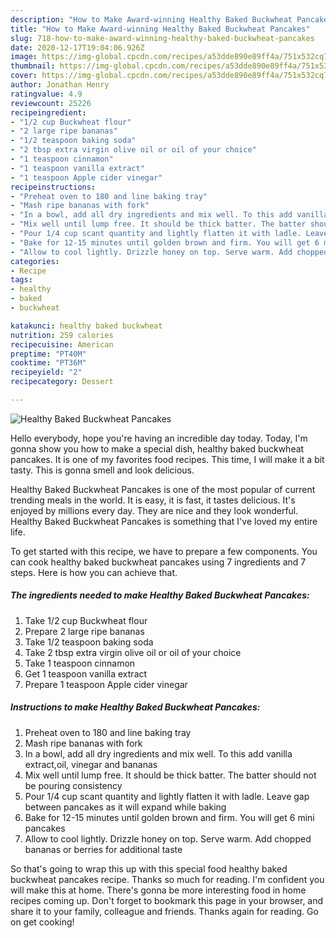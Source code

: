 ```yaml
---
description: "How to Make Award-winning Healthy Baked Buckwheat Pancakes"
title: "How to Make Award-winning Healthy Baked Buckwheat Pancakes"
slug: 718-how-to-make-award-winning-healthy-baked-buckwheat-pancakes
date: 2020-12-17T19:04:06.926Z
image: https://img-global.cpcdn.com/recipes/a53dde890e89ff4a/751x532cq70/healthy-baked-buckwheat-pancakes-recipe-main-photo.jpg
thumbnail: https://img-global.cpcdn.com/recipes/a53dde890e89ff4a/751x532cq70/healthy-baked-buckwheat-pancakes-recipe-main-photo.jpg
cover: https://img-global.cpcdn.com/recipes/a53dde890e89ff4a/751x532cq70/healthy-baked-buckwheat-pancakes-recipe-main-photo.jpg
author: Jonathan Henry
ratingvalue: 4.9
reviewcount: 25226
recipeingredient:
- "1/2 cup Buckwheat flour"
- "2 large ripe bananas"
- "1/2 teaspoon baking soda"
- "2 tbsp extra virgin olive oil or oil of your choice"
- "1 teaspoon cinnamon"
- "1 teaspoon vanilla extract"
- "1 teaspoon Apple cider vinegar"
recipeinstructions:
- "Preheat oven to 180 and line baking tray"
- "Mash ripe bananas with fork"
- "In a bowl, add all dry ingredients and mix well. To this add vanilla extract,oil, vinegar and bananas"
- "Mix well until lump free. It should be thick batter. The batter should not be pouring consistency"
- "Pour 1/4 cup scant quantity and lightly flatten it with ladle. Leave gap between pancakes as it will expand while baking"
- "Bake for 12-15 minutes until golden brown and firm. You will get 6 mini pancakes"
- "Allow to cool lightly. Drizzle honey on top. Serve warm. Add chopped bananas or berries for additional taste"
categories:
- Recipe
tags:
- healthy
- baked
- buckwheat

katakunci: healthy baked buckwheat 
nutrition: 259 calories
recipecuisine: American
preptime: "PT40M"
cooktime: "PT36M"
recipeyield: "2"
recipecategory: Dessert

---
```



![Healthy Baked Buckwheat Pancakes](https://img-global.cpcdn.com/recipes/a53dde890e89ff4a/751x532cq70/healthy-baked-buckwheat-pancakes-recipe-main-photo.jpg)

Hello everybody, hope you're having an incredible day today. Today, I'm gonna show you how to make a special dish, healthy baked buckwheat pancakes. It is one of my favorites food recipes. This time, I will make it a bit tasty. This is gonna smell and look delicious.

Healthy Baked Buckwheat Pancakes is one of the most popular of current trending meals in the world. It is easy, it is fast, it tastes delicious. It's enjoyed by millions every day. They are nice and they look wonderful. Healthy Baked Buckwheat Pancakes is something that I've loved my entire life.




To get started with this recipe, we have to prepare a few components. You can cook healthy baked buckwheat pancakes using 7 ingredients and 7 steps. Here is how you can achieve that.

<!--inarticleads1-->

##### The ingredients needed to make Healthy Baked Buckwheat Pancakes:

1. Take 1/2 cup Buckwheat flour
1. Prepare 2 large ripe bananas
1. Take 1/2 teaspoon baking soda
1. Take 2 tbsp extra virgin olive oil or oil of your choice
1. Take 1 teaspoon cinnamon
1. Get 1 teaspoon vanilla extract
1. Prepare 1 teaspoon Apple cider vinegar




<!--inarticleads2-->

##### Instructions to make Healthy Baked Buckwheat Pancakes:

1. Preheat oven to 180 and line baking tray
1. Mash ripe bananas with fork
1. In a bowl, add all dry ingredients and mix well. To this add vanilla extract,oil, vinegar and bananas
1. Mix well until lump free. It should be thick batter. The batter should not be pouring consistency
1. Pour 1/4 cup scant quantity and lightly flatten it with ladle. Leave gap between pancakes as it will expand while baking
1. Bake for 12-15 minutes until golden brown and firm. You will get 6 mini pancakes
1. Allow to cool lightly. Drizzle honey on top. Serve warm. Add chopped bananas or berries for additional taste




So that's going to wrap this up with this special food healthy baked buckwheat pancakes recipe. Thanks so much for reading. I'm confident you will make this at home. There's gonna be more interesting food in home recipes coming up. Don't forget to bookmark this page in your browser, and share it to your family, colleague and friends. Thanks again for reading. Go on get cooking!
